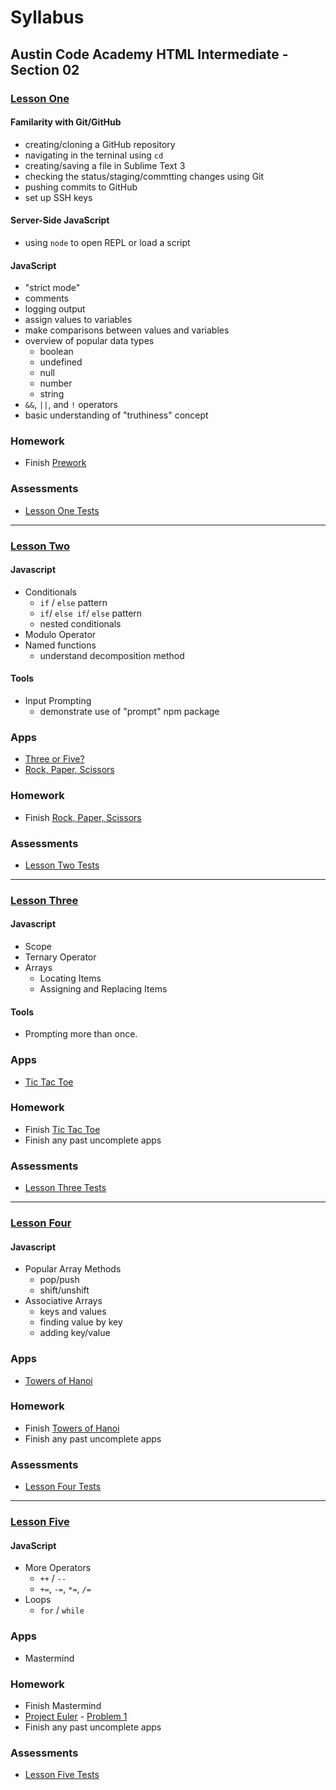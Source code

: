 # Syllabus
## Austin Code Academy HTML Intermediate - Section 02
### [Lesson One](https://github.com/AustinCodingAcademy/HTMLIntermediateSection2/blob/master/LessonOne.md)
#### Familarity with Git/GitHub
* creating/cloning a GitHub repository
* navigating in the terninal using `cd`
* creating/saving a file in Sublime Text 3
* checking the status/staging/commtting changes using Git
* pushing commits to GitHub
* set up SSH keys

#### Server-Side JavaScript
* using `node` to open REPL or load a script

#### JavaScript
* "strict mode"
* comments
* logging output
* assign values to variables
* make comparisons between values and variables
* overview of popular data types
  * boolean
  * undefined
  * null
  * number
  * string
* `&&`, `||`, and `!` operators
* basic understanding of "truthiness" concept

### Homework
* Finish [Prework](https://github.com/AustinCodingAcademy/HTMLIntermediateSection2/blob/master/Prework.md)

### Assessments
* [Lesson One Tests](https://github.com/AustinCodingAcademy/HTMLIntermediateSection2Tests/blob/master/LessonOne/LessonOne.js)

---
### [Lesson Two](https://github.com/AustinCodingAcademy/HTMLIntermediateSection2/blob/master/LessonTwo.md)
#### Javascript
* Conditionals
  * `if` / `else` pattern
  * `if`/ `else if`/ `else` pattern
  * nested conditionals
* Modulo Operator
* Named functions
  * understand decomposition method

#### Tools
* Input Prompting
  * demonstrate use of "prompt" npm package

### Apps
* [Three or Five?](https://github.com/AustinCodingAcademy/HTMLIntermediateSection2/blob/master/ThreeOrFive.md)
* [Rock, Paper, Scissors](https://github.com/AustinCodingAcademy/HTMLIntermediateSection2/blob/master/RockPaperScissors.md)

### Homework
* Finish [Rock, Paper, Scissors](https://github.com/AustinCodingAcademy/HTMLIntermediateSection2/blob/master/RockPaperScissors.md)

### Assessments
* [Lesson Two Tests](https://github.com/AustinCodingAcademy/HTMLIntermediateSection2Tests/blob/master/LessonTwo/LessonTwo.js)

---
### [Lesson Three](https://github.com/AustinCodingAcademy/HTMLIntermediateSection2/blob/master/LessonThree.md)
#### Javascript
* Scope
* Ternary Operator
* Arrays
  * Locating Items
  * Assigning and Replacing Items

#### Tools
* Prompting more than once.

### Apps
* [Tic Tac Toe](https://github.com/AustinCodingAcademy/HTMLIntermediateSection2/blob/master/TicTacToe.md)

### Homework
* Finish [Tic Tac Toe](https://github.com/AustinCodingAcademy/HTMLIntermediateSection2/blob/master/TicTacToe.md)
* Finish any past uncomplete apps

### Assessments
* [Lesson Three Tests](https://github.com/AustinCodingAcademy/HTMLIntermediateSection2Tests/blob/master/LessonThree/LessonThree.js)

---
### [Lesson Four](https://github.com/AustinCodingAcademy/HTMLIntermediateSection2/blob/master/LessonFour.md)
#### Javascript
* Popular Array Methods
  * pop/push
  * shift/unshift
* Associative Arrays
  * keys and values
  * finding value by key
  * adding key/value

### Apps
* [Towers of Hanoi](https://github.com/AustinCodingAcademy/HTMLIntermediateSection2/blob/master/TowersOfHanoi.md)

### Homework
* Finish [Towers of Hanoi](https://github.com/AustinCodingAcademy/HTMLIntermediateSection2/blob/master/TowersOfHanoi.md)
* Finish any past uncomplete apps

### Assessments
* [Lesson Four Tests](https://github.com/AustinCodingAcademy/HTMLIntermediateSection2Tests/blob/master/LessonFour/LessonFour.js)

---
### [Lesson Five](https://github.com/AustinCodingAcademy/HTMLIntermediateSection2/blob/master/LessonFive.md)
#### JavaScript
  * More Operators
    * `++` / `--`
    * `+=`, `-=`, `*=`, `/=`
  * Loops
    * `for` / `while`

### Apps
* Mastermind

### Homework
* Finish Mastermind
* [Project Euler](https://projecteuler.net) - [Problem 1](https://projecteuler.net/problem=1)
* Finish any past uncomplete apps

### Assessments
* [Lesson Five Tests](https://github.com/AustinCodingAcademy/HTMLIntermediateSection2Tests/blob/master/LessonFive/LessonFive.js)
